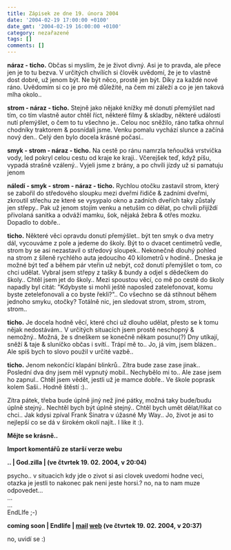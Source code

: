 ```yaml
---
title: Zápisek ze dne 19. února 2004
date: '2004-02-19 17:00:00 +0100'
date_gmt: '2004-02-19 16:00:00 +0100'
category: nezařazené
tags: []
comments: []
---
```

<p><strong>náraz - ticho.</strong> Občas si myslím, že je život divný. Asi je to pravda, ale přece jen je to tu bezva. V určitých  chvílích si člověk uvědomí, že je to vlastně dost dobré, už jenom být. Ne být něco, prostě jen být. Díky za každé  nové ráno. Uvědomím si co je pro mě důležité, na čem mi záleží a co je jen taková mlha okolo..</p>
<p><strong>strom - náraz - ticho.</strong> Stejně jako nějaké knížky mě donutí přemýšlet nad tím, co tím vlastně autor chtěl  říct, některé filmy &amp; skladby, některé události nutí přemýšlet, o čem to tu všechno je.. Celou noc sněžilo,  ráno taťka ohrnul chodníky traktorem &amp; posnídali jsme. Venku pomalu vychází slunce a začíná nový den.. Celý den  bylo docela krásné počasí..</p>
<p><strong>smyk - strom - náraz - ticho.</strong> Na cestě po ránu namrzla teňoučká vrstvička vody, led pokryl celou cestu od kraje  ke kraji.. Včerejšek teď, když píšu, vypadá strašně vzálený.. Vyjeli jsme z brány, a po chvíli jízdy už si  pamatuju jenom</p>
<p><strong>náledí - smyk - strom - náraz - ticho.</strong> Rychlou otočku zastavil strom, který se zabořil do středového sloupku  mezi dveřmi řidiče &amp; zadními dveřmi, zkroutil střechu ze které se vysypalo okno a zadních dveřích taky zůstaly  jen střepy.. Pak už jenom stojím venku a netuším co dělat, po chvíli přijíždí  přivolaná sanitka a odváží mamku, šok, nějaká žebra &amp; otřes mozku. Dopadlo to dobře..</p>
<p><strong>ticho.</strong> Některé věci opravdu donutí přemýšlet.. být ten smyk o dva metry dál, vycouváme z pole a jedeme do školy.  Být to o dvacet centimetrů vedle, strom by se asi nezastavil o středový sloupek.. Nekonečně dlouhý pohled  na strom z šíleně rychlého auta jedoucího 40 kilometrů v hodině.. Dneska je možné být teď a během pár vteřin už  nebýt, což donutí přemýšlet o tom, co chci udělat. Vybral jsem střepy z tašky &amp; bundy a odjel s dědečkem do  školy.. Chtěl jsem jet do školy.. Mezi spoustou věcí, co mě po cestě do školy napadly byl citát:  &quot;Kdybyste si mohli ještě naposled zatelefonovat, komu byste zetelefonovali a co byste řekli?&quot;.. Co  všechno se dá stihnout během jednoho smyku, otočky? Totálně nic, jen sledovat strom, strom, strom, strom..</p>
<p><strong>ticho.</strong> Je docela hodně věcí, které chci už dlouho udělat, přesto se k tomu nějak nedostávám.. V určitých  situacích jsem prostě neschopný &amp; nemožný.. Možná, že s dneškem se konečně někam posunu(?) Dny utíkají,  sněží &amp; taje &amp; sluníčko občas i svítí.. Trápí mě to.. Jo, já vím, jsem blázen.. Ale spíš bych to slovo  použil v určité vazbě..</p>
<p><strong>ticho.</strong> Jenom nekončící klapání blinkrů.. Zítra bude zase zase jinak.. Poslední dva dny jsem měl vypnutý mobil..  Nechybělo mi to.. Ale zase jsem ho zapnul.. Chtěl jsem vědět, jestli už je mamce dobře.. Ve škole poprask kolem  Saši.. Hodně štěstí :)..</p>
<p>Zítra pátek, třeba bude úplně jiný než jiné pátky, možná taky bude/budu úplně stejný.. Nechtěl bych být úplně  stejný.. Chtěl bych umět dělat/říkat co chci..  Jak kdysi zpíval Frank Sinatra v úžasné My Way.. Jo, život je asi to  nejlepší co se dá v širokém okolí najít.. I like it :).</p>
<p><strong>Mějte se krásně..</strong></p>
<div class="import-komentaru">
<p><strong>Import komentářů ze starší verze webu</strong></p>
<div class="comment">
<p style="font-weight:bold"><span class="compredmet">..</span> | <span class="comname">God.zilla</span> | (ve&nbsp;čtvrtek&nbsp;19.&nbsp;02.&nbsp;2004,&nbsp;v&nbsp;20:04)</p>
<p>psycho.. v situacich kdy jde o zivot si asi clovek uvedomi hodne veci, otazka je jestli to nakonec pak neni jeste horsi.? no, na to nam muze odpovedet... <br> ... <br> ... <br> EndLIfe ;-) </p>
</div>
<div class="comment">
<p style="font-weight:bold"><span class="compredmet">coming soon</span> | <span class="comname">Endlife</span> |  <a href="mailto:jan.martinek@post.cz">mail</a>  <a href="https://jan-martinek.com">web</a> (ve&nbsp;čtvrtek&nbsp;19.&nbsp;02.&nbsp;2004,&nbsp;v&nbsp;20:37)</p>
<p>no, uvidí se :) </p>
</div>
</div>

